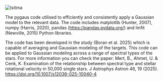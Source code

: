 ![Isitma](https://github.com/MertBoranSt/PYGAUS/assets/164770111/789467e1-a72e-4052-a450-2a97068ee81c)


The pygaus code utilised to efficiently and consistently apply a Gaussian model to the relevant data. The code includes matplotlib (Hunter, 2007), numpy (Harris, 2020), pandas (https://pandas.pydata.org/) and lmfit (Newville, 2015) Python libraries. 

The code has been developed in the study (Boran et al. 2025) which is capable of averaging and Gaussian modeling of the targets. This code can be applied to Gaussian modeling across a range of spectral types of the stars.
For more information you can check the paper: Mert, B., Ahmet, U. & Cenk, K. Examination of the relationship between spectral type and stellar rotational velocity in 50,000 single stars. J Astrophys Astron 46, 19 (2025). https://doi.org/10.1007/s12036-025-10040-4 
